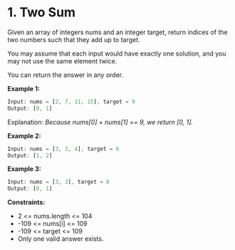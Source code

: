 # 1. Two Sum

Given an array of integers nums and an integer target, return indices of the two numbers such that they add up to
target.

You may assume that each input would have exactly one solution, and you may not use the same element twice.

You can return the answer in any order.

**Example 1:**

```js
Input: nums = [2, 7, 11, 15], target = 9
Output: [0, 1]
```

Explanation: _Because nums[0] + nums[1] == 9, we return [0, 1]._

**Example 2:**

```js
Input: nums = [3, 2, 4], target = 6
Output: [1, 2]
```

**Example 3:**

```js
Input: nums = [3, 3], target = 6
Output: [0, 1]
```

**Constraints:**

- 2 <= nums.length <= 104
- -109 <= nums[i] <= 109
- -109 <= target <= 109
- Only one valid answer exists.
